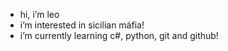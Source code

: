 - hi, i’m leo
-  i’m interested in sicilian máfia! 
- i’m currently learning c#, python, git and github!
